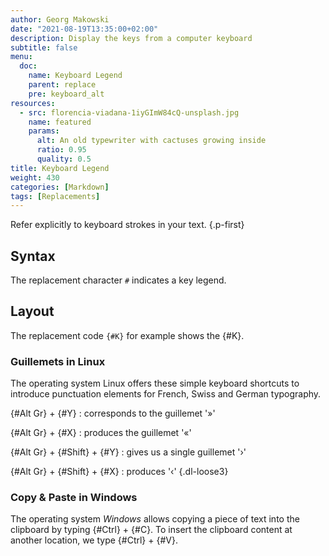 ```yaml
---
author: Georg Makowski
date: "2021-08-19T13:35:00+02:00"
description: Display the keys from a computer keyboard
subtitle: false
menu:
  doc:
    name: Keyboard Legend
    parent: replace
    pre: keyboard_alt
resources:
  - src: florencia-viadana-1iyGImW84cQ-unsplash.jpg
    name: featured
    params:
      alt: An old typewriter with cactuses growing inside
      ratio: 0.95
      quality: 0.5
title: Keyboard Legend
weight: 430
categories: [Markdown]
tags: [Replacements]
---
```


Refer explicitly to keyboard strokes in your text.
{.p-first} <!--more-->

## Syntax

The replacement character `#` indicates a key legend. 

## Layout

The replacement code `{‍#K}` for example shows the {#K}.  

### Guillemets in Linux

The operating system Linux offers these simple keyboard shortcuts to introduce punctuation elements for French, Swiss and German typography.

{#Alt Gr} + {#Y}
: corresponds to the guillemet '»'

{#Alt Gr} + {#X}
: produces the guillemet '«'

{#Alt Gr} + {#Shift} + {#Y}
: gives us a single guillemet '›'

{#Alt Gr} + {#Shift} + {#X}
: produces '‹'
{.dl-loose3}

### Copy & Paste in Windows

The operating system _Windows_ allows copying a piece of text into the clipboard by typing {#Ctrl} + {#C}. To insert the clipboard content at another location, we type {#Ctrl} + {#V}.

